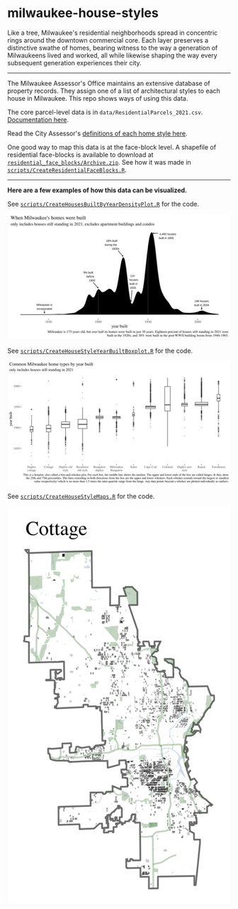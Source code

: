 # milwaukee-house-styles

Like a tree, Milwaukee's residential neighborhoods spread in concentric rings around the downtown commercial core. Each layer preserves a distinctive swathe of homes, bearing witness to the way a generation of Milwaukeens lived and worked, all while likewise shaping the way every subsequent generation experiences their city.

--------------------------------------------------------------------------------

The Milwaukee Assessor's Office maintains an extensive database of property records. They assign one of a list of architectural styles to each house in Milwaukee. This repo shows ways of using this data.

The core parcel-level data is in `data/ResidentialParcels_2021.csv`. [Documentation here](https://github.com/jdjohn215/milwaukee-house-styles/blob/main/data/ResidentialParcels_2021_ABOUT.md).

Read the City Assessor's [definitions of each home style here](https://github.com/jdjohn215/milwaukee-house-styles/blob/main/data/HomeStylesDocumentation.md).

One good way to map this data is at the face-block level. A shapefile of residential face-blocks is available to download at [`residential_face_blocks/Archive.zip`](https://github.com/jdjohn215/milwaukee-house-styles/raw/main/residential_face_blocks/Archive.zip). See how it was made in [`scripts/CreateResidentialFaceBlocks.R`](https://github.com/jdjohn215/milwaukee-house-styles/blob/main/scripts/CreateResidentialFaceBlocks.R).

--------------------------------------------------------------------------------
**Here are a few examples of how this data can be visualized.**

See [`scripts/CreateHousesBuiltByYearDensityPlot.R`](https://github.com/jdjohn215/milwaukee-house-styles/blob/main/scripts/CreateHousesBuiltByYearDensityPlot.R) for the code.

![](/plots/BuiltByYear.svg)

See [`scripts/CreateHouseStyleYearBuiltBoxplot.R`](https://github.com/jdjohn215/milwaukee-house-styles/blob/main/scripts/CreateHouseStyleYearBuiltBoxplot.R) for the code.

![](/plots/HomesTypesByYear.svg)


See [`scripts/CreateHouseStyleMaps.R`](https://github.com/jdjohn215/milwaukee-house-styles/blob/main/scripts/CreateHouseStyleMaps.R) for the code.

![Cottages](plots/Cottage_SuperType_Map.png) <!-- .element width="25%" -->
